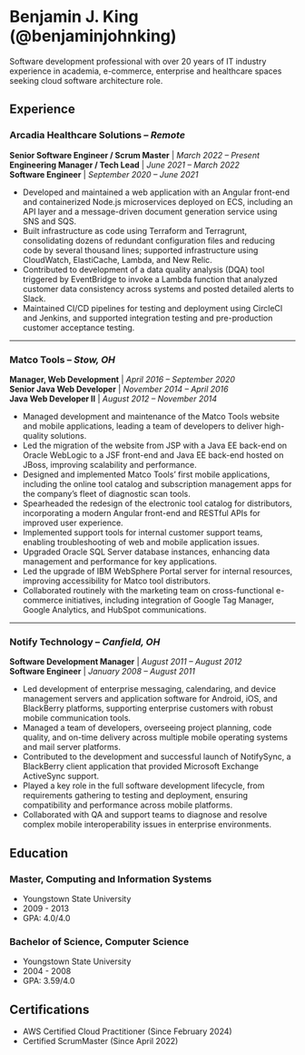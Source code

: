 # Benjamin J. King (@benjaminjohnking)
Software development professional with over 20 years of IT industry experience in academia, e-commerce, enterprise and healthcare spaces seeking cloud software architecture role.

## Experience

### Arcadia Healthcare Solutions – *Remote*  
**Senior Software Engineer / Scrum Master** | *March 2022 – Present*  
**Engineering Manager / Tech Lead** | *June 2021 – March 2022*  
**Software Engineer** | *September 2020 – June 2021*

- Developed and maintained a web application with an Angular front-end and containerized Node.js microservices deployed on ECS, including an API layer and a message-driven document generation service using SNS and SQS.
- Built infrastructure as code using Terraform and Terragrunt, consolidating dozens of redundant configuration files and reducing code by several thousand lines; supported infrastructure using CloudWatch, ElastiCache, Lambda, and New Relic.
- Contributed to development of a data quality analysis (DQA) tool triggered by EventBridge to invoke a Lambda function that analyzed customer data consistency across systems and posted detailed alerts to Slack.
- Maintained CI/CD pipelines for testing and deployment using CircleCI and Jenkins, and supported integration testing and pre-production customer acceptance testing.

---

### Matco Tools – *Stow, OH*  
**Manager, Web Development** | *April 2016 – September 2020*  
**Senior Java Web Developer** | *November 2014 – April 2016*  
**Java Web Developer II** | *August 2012 – November 2014*

- Managed development and maintenance of the Matco Tools website and mobile applications, leading a team of developers to deliver high-quality solutions.
- Led the migration of the website from JSP with a Java EE back-end on Oracle WebLogic to a JSF front-end and Java EE back-end hosted on JBoss, improving scalability and performance.
- Designed and implemented Matco Tools’ first mobile applications, including the online tool catalog and subscription management apps for the company’s fleet of diagnostic scan tools.
- Spearheaded the redesign of the electronic tool catalog for distributors, incorporating a modern Angular front-end and RESTful APIs for improved user experience.
- Implemented support tools for internal customer support teams, enabling troubleshooting of web and mobile application issues.
- Upgraded Oracle SQL Server database instances, enhancing data management and performance for key applications.
- Led the upgrade of IBM WebSphere Portal server for internal resources, improving accessibility for Matco tool distributors.
- Collaborated routinely with the marketing team on cross-functional e-commerce initiatives, including integration of Google Tag Manager, Google Analytics, and HubSpot communications.

---

### Notify Technology – *Canfield, OH*  
**Software Development Manager** | *August 2011 – August 2012*  
**Software Engineer** | *January 2008 – August 2011*

- Led development of enterprise messaging, calendaring, and device management servers and application software for Android, iOS, and BlackBerry platforms, supporting enterprise customers with robust mobile communication tools.
- Managed a team of developers, overseeing project planning, code quality, and on-time delivery across multiple mobile operating systems and mail server platforms.
- Contributed to the development and successful launch of NotifySync, a BlackBerry client application that provided Microsoft Exchange ActiveSync support.
- Played a key role in the full software development lifecycle, from requirements gathering to testing and deployment, ensuring compatibility and performance across mobile platforms.
- Collaborated with QA and support teams to diagnose and resolve complex mobile interoperability issues in enterprise environments.

## Education

### Master, Computing and Information Systems
- Youngstown State University
- 2009 - 2013
- GPA: 4.0/4.0

### Bachelor of Science, Computer Science
- Youngstown State University
- 2004 - 2008
- GPA: 3.59/4.0

## Certifications
- AWS Certified Cloud Practitioner (Since February 2024)
- Certified ScrumMaster (Since April 2022)
